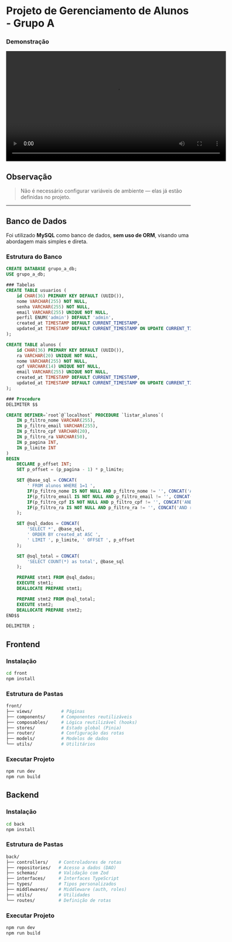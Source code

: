 # Projeto de Gerenciamento de Alunos - Grupo A

### Demonstração
<video src="./dashboard.mp4" controls width="600"></video>

## Observação

> Não é necessário configurar variáveis de ambiente — elas já estão definidas no projeto.

---

## Banco de Dados

Foi utilizado **MySQL** como banco de dados, **sem uso de ORM**, visando uma abordagem mais simples e direta.

### Estrutura do Banco


```sql
CREATE DATABASE grupo_a_db;
USE grupo_a_db;

### Tabelas
CREATE TABLE usuarios (
    id CHAR(36) PRIMARY KEY DEFAULT (UUID()),
    nome VARCHAR(255) NOT NULL,
    senha VARCHAR(255) NOT NULL, 
    email VARCHAR(255) UNIQUE NOT NULL,
    perfil ENUM('admin') DEFAULT 'admin',   
    created_at TIMESTAMP DEFAULT CURRENT_TIMESTAMP,
    updated_at TIMESTAMP DEFAULT CURRENT_TIMESTAMP ON UPDATE CURRENT_TIMESTAMP
);

CREATE TABLE alunos (
    id CHAR(36) PRIMARY KEY DEFAULT (UUID()),
    ra VARCHAR(20) UNIQUE NOT NULL,
    nome VARCHAR(255) NOT NULL,
    cpf VARCHAR(14) UNIQUE NOT NULL,
    email VARCHAR(255) UNIQUE NOT NULL,
    created_at TIMESTAMP DEFAULT CURRENT_TIMESTAMP,
    updated_at TIMESTAMP DEFAULT CURRENT_TIMESTAMP ON UPDATE CURRENT_TIMESTAMP
);

### Procedure
DELIMITER $$

CREATE DEFINER=`root`@`localhost` PROCEDURE `listar_alunos`(
    IN p_filtro_nome VARCHAR(255),
    IN p_filtro_email VARCHAR(255),
    IN p_filtro_cpf VARCHAR(20),
    IN p_filtro_ra VARCHAR(50),
    IN p_pagina INT,
    IN p_limite INT
)
BEGIN
    DECLARE p_offset INT;
    SET p_offset = (p_pagina - 1) * p_limite;

    SET @base_sql = CONCAT(
        ' FROM alunos WHERE 1=1 ',
        IF(p_filtro_nome IS NOT NULL AND p_filtro_nome != '', CONCAT('AND nome LIKE "%', p_filtro_nome, '%" '), ''),
        IF(p_filtro_email IS NOT NULL AND p_filtro_email != '', CONCAT('AND email LIKE "%', p_filtro_email, '%" '), ''),
        IF(p_filtro_cpf IS NOT NULL AND p_filtro_cpf != '', CONCAT('AND cpf LIKE "%', p_filtro_cpf, '%" '), ''),
        IF(p_filtro_ra IS NOT NULL AND p_filtro_ra != '', CONCAT('AND ra LIKE "%', p_filtro_ra, '%" '), '')
    );

    SET @sql_dados = CONCAT(
        'SELECT *', @base_sql,
        ' ORDER BY created_at ASC ',
        ' LIMIT ', p_limite, ' OFFSET ', p_offset
    );

    SET @sql_total = CONCAT(
        'SELECT COUNT(*) as total', @base_sql
    );

    PREPARE stmt1 FROM @sql_dados;
    EXECUTE stmt1;
    DEALLOCATE PREPARE stmt1;

    PREPARE stmt2 FROM @sql_total;
    EXECUTE stmt2;
    DEALLOCATE PREPARE stmt2;
END$$

DELIMITER ;
```

##  Frontend

### Instalação
```bash
cd front
npm install
```
### Estrutura de Pastas
```bash
front/
├── views/           # Páginas
├── components/      # Componentes reutilizáveis
├── composables/     # Lógica reutilizável (hooks)
├── stores/          # Estado global (Pinia)
├── router/          # Configuração das rotas
├── models/          # Modelos de dados
└── utils/           # Utilitários
```

### Executar Projeto 
```bash
npm run dev    
npm run build  
```


##  Backend

### Instalação
```bash
cd back
npm install
```
### Estrutura de Pastas
```bash
back/
├── controllers/    # Controladores de rotas
├── repositories/   # Acesso a dados (DAO)
├── schemas/        # Validação com Zod
├── interfaces/     # Interfaces TypeScript
├── types/          # Tipos personalizados
├── middlewares/    # Middleware (auth, roles)
├── utils/          # Utilidades
└── routes/         # Definição de rotas
```

### Executar Projeto 
```bash
npm run dev    
npm run build  
```
